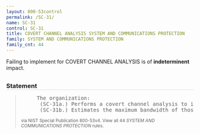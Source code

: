 ```yaml
---
layout: 800-53control
permalink: /SC-31/
name: SC-31
control: SC-31
title: COVERT CHANNEL ANALYSIS SYSTEM AND COMMUNICATIONS PROTECTION
family: SYSTEM AND COMMUNICATIONS PROTECTION
family_cnt: 44
---
```

<p class="text-">Failing to implement for COVERT CHANNEL ANALYSIS is of <b>indeterminent</b> impact.</p>

<h3 style="border-bottom:1px solid #ddd;margin:30px 0 8px 0;">Statement</h3>
<blockquote>
<pre>     The organization: 
      (SC-31a.) Performs a covert channel analysis to identify those aspects of communications within the information system that are potential avenues for covert [Selection (one or more): storage; timing] channels; and 
      (SC-31b.) Estimates the maximum bandwidth of those channels. 
</pre>
<p><small>via NIST Special Publication 800-53v4. View all 44 <i>SYSTEM AND COMMUNICATIONS PROTECTION</i> rules. <a href="/cce/ssg/group/$Group_id"><span class="glyphicon glyphicon-link"></span></a> </small></p>
</blockquote>

